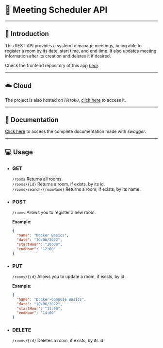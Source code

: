 # :necktie: Meeting Scheduler API
- - -

## :book: Introduction
This REST API provides a system to manage meetings, being able to register a room by its date, start time, and end time. It also updates meeting information after its creation and deletes it if desired.

Check the frontend repository of this app *[here](https://github.com/jonviegas/meeting-scheduler-frontend)*.

- - -
## :cloud: Cloud

The project is also hosted on *Heroku*, [click here](https://meeting-scheduler-system.herokuapp.com/rooms) to access it.
- - -
## :green_book: Documentation

[Click here](https://meeting-scheduler-system.herokuapp.com/swagger-ui.html) to access the complete documentation made with *swagger*.
- - -

## :computer: Usage

- ### **GET**
    ```/rooms```
    Returns all rooms.
\
    ```/rooms/{id}```
    Returns a room, if exists, by its id.
\
    ```/rooms/search/{roomName}```
    Returns a room, if exists, by its name.

- ### **POST**
    ```/rooms```
    Allows you to register a new room.

    **Example:**
    ``` JSON
    {
      "name": "Docker Basics",
      "date": "10/06/2022",
      "startHour": "10:00",
      "endHour": "12:00"
    }
    ```

- ### **PUT**
     ```/rooms/{id}```
    Allows you to update a room, if exists, by id.

    **Example:**
    ``` JSON
    {
      "name": "Docker-Compose Basics",
      "date": "10/06/2022",
      "startHour": "11:00",
      "endHour": "14:00"
    }
    ```

- ### **DELETE**
    ```/rooms/{id}```
    Deletes a room, if exists, by its id.

